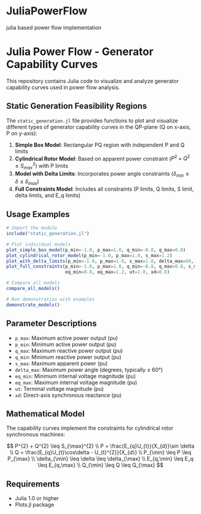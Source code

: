 # JuliaPowerFlow
julia based power flow implementation

# Julia Power Flow - Generator Capability Curves

This repository contains Julia code to visualize and analyze generator capability curves used in power flow analysis.

## Static Generation Feasibility Regions

The `static_generation.jl` file provides functions to plot and visualize different types of generator capability curves in the QP-plane (Q on x-axis, P on y-axis):

1. **Simple Box Model**: Rectangular PQ region with independent P and Q limits
2. **Cylindrical Rotor Model**: Based on apparent power constraint ($P^2 + Q^2 \leq S_{max}^2$) with P limits
3. **Model with Delta Limits**: Incorporates power angle constraints ($\delta_{min} \leq \delta \leq \delta_{max}$)
4. **Full Constraints Model**: Includes all constraints (P limits, Q limits, S limit, delta limits, and E_q limits)

## Usage Examples

```julia
# Import the module
include("static_generation.jl")

# Plot individual models
plot_simple_box_model(p_min=-1.0, p_max=1.0, q_min=-0.8, q_max=0.8)
plot_cylindrical_rotor_model(p_min=-1.0, p_max=1.0, s_max=1.2)
plot_with_delta_limits(p_min=-1.0, p_max=1.0, s_max=1.0, delta_max=60, eq=1.2, ut=1.0, xd=0.8)
plot_full_constraints(p_min=-1.0, p_max=1.0, q_min=-0.8, q_max=0.8, s_max=1.0, delta_max=60, 
                      eq_min=0.8, eq_max=1.2, ut=1.0, xd=0.8)

# Compare all models
compare_all_models()

# Run demonstration with examples
demonstrate_models()
```

## Parameter Descriptions

- `p_max`: Maximum active power output (pu)
- `p_min`: Minimum active power output (pu)
- `q_max`: Maximum reactive power output (pu)
- `q_min`: Minimum reactive power output (pu)
- `s_max`: Maximum apparent power (pu)
- `delta_max`: Maximum power angle (degrees, typically ≤ 60°)
- `eq_min`: Minimum internal voltage magnitude (pu)
- `eq_max`: Maximum internal voltage magnitude (pu)
- `ut`: Terminal voltage magnitude (pu)
- `xd`: Direct-axis synchronous reactance (pu)

## Mathematical Model

The capability curves implement the constraints for cylindrical rotor synchronous machines:

$$
P^{2} + Q^{2} \leq S_{\max}^{2} \\
P = \frac{E_{q}U_{t}}{X_{d}}\sin \delta \\
Q = \frac{E_{q}U_{t}\cos\delta - U_{t}^{2}}{X_{d}} \\
P_{\min} \leq P \leq P_{\max} \\
\delta_{\min} \leq \delta \leq \delta_{\max} \\
E_{q,\min} \leq E_q \leq E_{q,\max} \\
Q_{\min} \leq Q \leq Q_{\max}
$$

## Requirements

- Julia 1.0 or higher
- Plots.jl package
